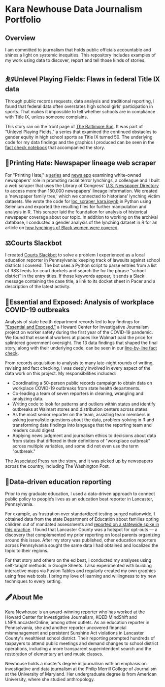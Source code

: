 # Kara Newhouse Data Journalism Portfolio
## Overview
<p>I am committed to journalism that holds public officials accountable and shines a light on systemic inequities. This repository includes examples of my work using data to discover, report and tell those kinds of stories.</p>

## :basketball_woman:Unlevel Playing Fields: Flaws in federal Title IX data
<p>Through public records requests, data analysis and traditional reporting, I found that <a href"https://cnsmaryland.org/2022/04/11/title-ix-federal-sports-data/">federal data often overstates high school girls’ participation in sports</a>. That makes it impossible to tell whether schools are in compliance with Title IX, unless someone complains.<p>
<p>This story ran on the front page of <a href="https://www.baltimoresun.com/sports/bs-sp-cns-federal-title-ix-sports-data-unreliable-20220427-baaxhw2ebfcclegy564idvieey-story.html">The Baltimore Sun<a>. It was part of “Unlevel Playing Fields,” a series that examined the continued obstacles to gender equity in high school sports as Title IX turned 50. The underlying code for my data findings and the graphics I produced can be seen in the <a href="https://howard-center-investigations.github.io/title-ix/fact_check.html">fact check notebook<a> that accompanied the story.</p>
  
## :newspaper:Printing Hate: Newspaper lineage web scraper
<p>For "Printing Hate," a <a href="https://lynching.cnsmaryland.org/">series</a> and <a href="https://cnsmaryland.org/lynching/lynching_data/index.html">news app</a> examining white-owned newspapers' role in promoting racial terror lynchings, a colleague and I built a web scraper that uses the Library of Congress' <a href="https://chroniclingamerica.loc.gov/search/titles/">U.S. Newspaper Directory</a> to access more than 150,000 newspapers' lineage information. We created a ‘newspaper family tree,’ which we connected to historians’ lynching victim datasets. We wrote the code for <a href ="https://github.com/karanewh/kn_data_jour_portfolio/blob/main/loc_scraper_kara.ipynb">loc_scraper_kara.ipynb</a> in Python using Selenium and exported the resulting files for further manipulation and analysis in R. This scraper laid the foundation for analysis of historical newspaper coverage about our topic. In addition to working on the archival database, I conducted a gender analysis of the lynching dataset in R for an article on <a href="https://lynching.cnsmaryland.org/2021/11/10/black-women-lynchings/">how lynchings of Black women were covered</a>.</p>

## :balance_scale:Courts Slackbot
<p>I created <a href=https://github.com/karanewh/courts-slackbot>Courts Slackbot</a> to solve a problem I experienced as a local education reporter in Pennsylvania: keeping track of lawsuits against school districts I covered. The bot uses a Python script to parse entries from a list of RSS feeds for court dockets and search the for the phrase "school district" in the entry titles. If those keywords appear, it sends a Slack message containing the case title, a link to its docket sheet in Pacer and a description of the latest activity.</p>

## :safety_vest:Essential and Exposed: Analysis of workplace COVID-19 outbreaks
<p>Analysis of state health department records led to key findings for <a href="https://cnsmaryland.org/2021/05/12/as-walmart-sales-soared-workers-got-scant-covid-19-protection-from-osha/">"Essential and Exposed,"</a> a Howard Center for Investigative Journalism project on worker safety during the first year of the COVID-19 pandemic. We found that essential workers at places like Walmart paid the price for splintered government oversight. The 13 data findings that shaped the final story, along with their underlying code, can be seen in our <a href="https://howard-center-investigations.github.io/essential_and_exposed/osha_walmart/index.html">line-by-line fact check</a>.</p>
<p>From records acquisition to analysis to many late-night rounds of writing, revising and fact checking, I was deeply involved in every aspect of the data work on this project. My responsibilities included:
<ul>
  <li>Coordinating a 50-person public records campaign to obtain data on workplace COVID-19 outbreaks from state health departments.</li>
  <li>Co-leading a team of seven reporters in cleaning, wrangling and analyzing data.</li>
  <li>Writing code to look for patterns and outliers within states and identify outbreaks at Walmart stores and distribution centers across states.</li>
  <li>As the most senior reporter on the team, assisting team members in asking journalistic questions about the data, problem-solving in R and transforming data findings into language that the reporting team and readers could digest.</li>
  <li>Applying news judgment and journalism ethics to decisions about data from states that differed in their definitions of "workplace outbreak" across multiple variables, and some did not even use the term "outbreak."
</ul>
The <a href="https://apnews.com/article/coronavirus-pandemic-health-business-caf5e31d883a18deae6cd367a5ee8978">Associated Press</a> ran the story, and it was picked up by newspapers across the country, including The Washington Post.</p>

## :school:Data-driven education reporting
<p>Prior to my graduate education, I used a data-driven approach to connect public policy to people’s lives as an education beat reporter in Lancaster, Pennsylvania.</p>
<p>For example, as frustration over standardized testing surged nationwide, I obtained data from the state Department of Education about families opting children out of mandated assessments and <a href="https://drive.google.com/file/d/11LfYrtY3hN7CudxUktHKJmYL8ume31QM/view?usp=sharing">reported on a statewide spike in this practice</a>. I found that Lancaster County was a hotspot for opt-outs — a discovery that complemented my prior reporting on local parents organizing around this issue. After my story was published, other education reporters across Pennsylvania sought the same data I had obtained and localized the topic to their regions.</p>
<p>For that story and others on the ed beat, I conducted my analyses using self-taught methods in Google Sheets. I also experimented with building interactive maps via Fusion Tables and regularly created my own graphics using free web tools. I bring my love of learning and willingness to try new techniques to every setting.</p>

## :fountain_pen:About Me
<p>Kara Newhouse is an award-winning reporter who has worked at the Howard Center for Investigative Journalism, KQED MindShift and LNP/LancasterOnline, among other outlets. As an education reporter in Pennsylvania, she and another reporter uncovered financial mismanagement and persistent Sunshine Act violations in Lancaster County's wealthiest school district. Their reporting prompted hundreds of taxpayers to attend public meetings and demand changes to school district operations, including a more transparent superintendent search and the restoration of elementary art and music classes.</p>
<p>Newhouse holds a master’s degree in journalism with an emphasis on investigative and data journalism at the Philip Merrill College of Journalism at the University of Maryland. Her undergraduate degree is from American University, where she studied anthropology.</p>
